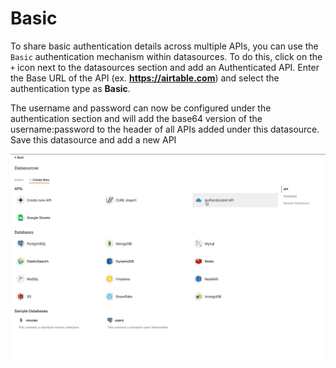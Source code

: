 # Basic

To share basic authentication details across multiple APIs, you can use the `Basic` authentication mechanism within datasources. To do this, click on the `+` icon next to the datasources section and add an Authenticated API. Enter the Base URL of the API (ex. **https://airtable.com**) and select the authentication type as **Basic**.

The username and password can now be configured under the authentication section and will add the base64 version of the username:password to the header of all APIs added under this datasource. Save this datasource and add a new API

![](<../../../.gitbook/assets/auth api.gif>)
